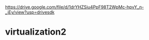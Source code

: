 https://drive.google.com/file/d/1drYHZSiu4PpF98T2WpMc-hpvY_n-_jEy/view?usp=drivesdk

# virtualization2
